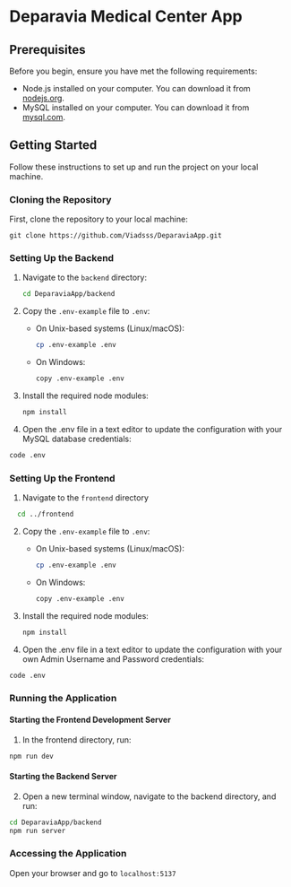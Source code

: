 # Deparavia Medical Center App

## Prerequisites

Before you begin, ensure you have met the following requirements:
- Node.js installed on your computer. You can download it from [nodejs.org](https://nodejs.org/).
- MySQL installed on your computer. You can download it from [mysql.com](https://www.mysql.com/).

## Getting Started

Follow these instructions to set up and run the project on your local machine.

### Cloning the Repository

First, clone the repository to your local machine:

```
git clone https://github.com/Viadsss/DeparaviaApp.git
```

### Setting Up the Backend
1. Navigate to the `backend` directory:
    ```sh
    cd DeparaviaApp/backend
    ```

2. Copy the `.env-example` file to `.env`:

    - On Unix-based systems (Linux/macOS):
        ```sh
        cp .env-example .env
        ```

    - On Windows:
        ```sh
        copy .env-example .env
        ```

3. Install the required node modules:
    ```sh
    npm install
    ```
    
4. Open the .env file in a text editor to update the configuration with your MySQL database credentials:
```sh
code .env
```

### Setting Up the Frontend
1. Navigate to the `frontend` directory
```sh
  cd ../frontend
```
2. Copy the `.env-example` file to `.env`:

    - On Unix-based systems (Linux/macOS):
        ```sh
        cp .env-example .env
        ```

    - On Windows:
        ```sh
        copy .env-example .env
        ```

3. Install the required node modules:
    ```sh
    npm install
    ```
    
4. Open the .env file in a text editor to update the configuration with your own Admin Username and Password credentials:
```sh
code .env
```

### Running the Application
#### Starting the Frontend Development Server
1. In the frontend directory, run:
```sh
npm run dev
```

#### Starting the Backend Server
2. Open a new terminal window, navigate to the backend directory, and run:
```sh
cd DeparaviaApp/backend
npm run server
```

### Accessing the Application
Open your browser and go to `localhost:5137`




